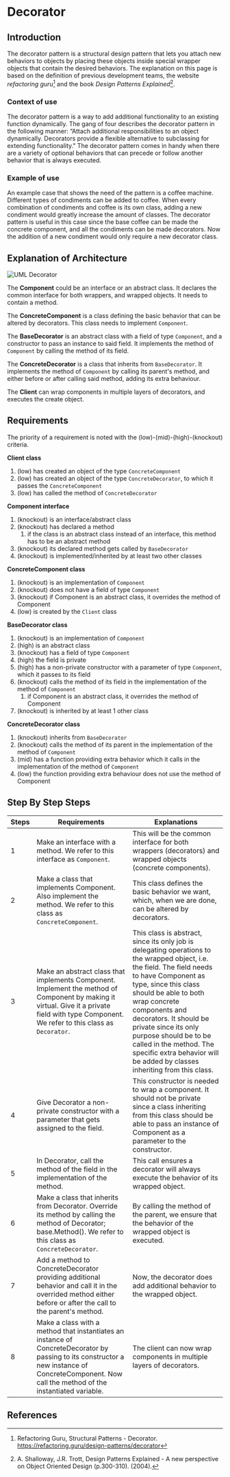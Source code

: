 # Decorator
## Introduction
The decorator pattern is a structural design pattern that lets you attach new behaviors to objects by 
placing these objects inside special wrapper objects that contain the desired behaviors. The explanation on 
this page is based on the definition of previous development teams, the website _refactoring guru_[^1] 
and the book _Design Patterns Explained_[^2].

### Context of use
The decorator pattern is a way to add additional functionality to an existing function dynamically.
The gang of four describes the decorator pattern in the following manner: “Attach additional responsibilities
to an object dynamically. Decorators provide a flexible alternative to subclassing for extending functionality." 
The decorator pattern comes in handy when there are a variety of optional behaviors that can precede or 
follow another behavior that is always executed.

### Example of use
An example case that shows the need of the pattern is a coffee machine. Different types of condiments can be added to
coffee. When every combination of condiments and coffee is its own class, adding a new condiment would greatly increase
the amount of classes. The decorator pattern is useful in this case since the base coffee can be made the concrete component, and
all the condiments can be made decorators. Now the addition of a new condiment would only require a new decorator class.

## Explanation of Architecture
![UML Decorator](https://refactoring.guru/images/patterns/diagrams/decorator/structure.png)

The **Component** could be an interface or an abstract class. It declares the common interface for both wrappers, and wrapped objects.
It needs to contain a method.

The **ConcreteComponent** is a class defining the basic behavior that can be altered by decorators. 
This class needs to implement `Component`.

The **BaseDecorator** is an abstract class with a field of type `Component`, and a constructor to pass an instance to said field.
It implements the method of `Component` by calling the method of its field.

The **ConcreteDecorator** is a class that inherits from `BaseDecorator`. It implements the method of `Component` by calling its parent's
method, and either before or after calling said method, adding its extra behaviour.

The **Client** can wrap components in multiple layers of decorators, and executes the create object.

## Requirements
The priority of a requirement is noted with the (low)-(mid)-(high)-(knockout) criteria.

**Client class**
1. (low) has created an object of the type `ConcreteComponent`
2. (low) has created an object of the type `ConcreteDecorator`, to which it passes the `ConcreteComponent`
3. (low) has called the method of `ConcreteDecorator`

**Component interface**
1. (knockout) is an interface/abstract class
2. (knockout) has declared a method
    1. if the class is an abstract class instead of an interface, this method has to be an abstract method
3. (knockout) its declared method gets called by `BaseDecorator` 
4. (knockout) is implemented/inherited by at least two other classes

**ConcreteComponent class**
1. (knockout) is an implementation of `Component`
2. (knockout) does not have a field of type `Component`
3. (knockout) if Component is an abstract class, it overrides the method of Component
4. (low) is created by the `Client` class

**BaseDecorator class**
1. (knockout) is an implementation of `Component`
2. (high) is an abstract class
3. (knockout) has a field of type `Component`
4. (high) the field is private
5. (high) has a non-private constructor with a parameter of type `Component`, which it passes to its field 
6. (knockout) calls the method of its field in the implementation of the method of `Component`
    1. if Component is an abstract class, it overrides the method of Component
7. (knockout) is inherited by at least 1 other class

**ConcreteDecorator class**
1. (knockout) inherits from `BaseDecorator`
2. (knockout) calls the method of its parent in the implementation of the method of `Component`
3. (mid) has a function providing extra behavior which it calls in the implementation of the method of `Component`
4. (low) the function providing extra behaviour does not use the method of Component 

## Step By Step Steps
| Steps | Requirements                                                                                                                                                                                       | Explanations                                                                                                                                                                                                                                                                                                                                                                                              |
|-------|----------------------------------------------------------------------------------------------------------------------------------------------------------------------------------------------------|-----------------------------------------------------------------------------------------------------------------------------------------------------------------------------------------------------------------------------------------------------------------------------------------------------------------------------------------------------------------------------------------------------------|
| 1     | Make an interface with a method. We refer to this interface as `Component`.                                                                                                                        | This will be the common interface for both wrappers (decorators) and wrapped objects (concrete components).                                                                                                                                                                                                                                                                                               |
| 2     | Make a class that implements Component. Also implement the method. We refer to this class as `ConcreteComponent`.                                                                                  | This class defines the basic behavior we want, which, when we are done, can be altered by decorators.                                                                                                                                                                                                                                                                                                     |
| 3     | Make an abstract class that implements Component. Implement the method of Component by making it virtual. Give it a private field with type Component. We refer to this class as `Decorator`.      | This class is abstract, since its only job is delegating operations to the wrapped object, i.e. the field. The field needs to have Component as type, since this class should be able to both wrap concrete components and decorators. It should be private since its only purpose should be to be called in the method. The specific extra behavior will be added by classes inheriting from this class. |
| 4     | Give Decorator a non-private constructor with a parameter that gets assigned to the field.                                                                                                         | This constructor is needed to wrap a component. It should not be private since a class inheriting from this class should be able to pass an instance of Component as a parameter to the constructor.                                                                                                                                                                                                      |
| 5     | In Decorator, call the method of the field in the implementation of the method.                                                                                                                    | This call ensures a decorator will always execute the behavior of its wrapped object.                                                                                                                                                                                                                                                                                                                     |
| 6     | Make a class that inherits from Decorator. Override its method by calling the method of Decorator; base.Method(). We refer to this class as `ConcreteDecorator`.                                   | By calling the method of the parent, we ensure that the behavior of the wrapped object is executed.                                                                                                                                                                                                                                                                                                       |
| 7     | Add a method to ConcreteDecorator providing additional behavior and call it in the overrided method either before or after the call to the parent's method.                                        | Now, the decorator does add additional behavior to the wrapped object.                                                                                                                                                                                                                                                                                                                                    |
| 8     | Make a class with a method that instantiates an instance of ConcreteDecorator by passing to its constructor a new instance of ConcreteComponent. Now call the method of the instantiated variable. | The client can now wrap components in multiple layers of decorators.                                                                                                                                                                                                                                                                                                                                      |

## References
[^1]: Refactoring Guru, Structural Patterns - Decorator. https://refactoring.guru/design-patterns/decorator
[^2]: A. Shalloway, J.R. Trott, Design Patterns Explained - A new perspective on Object Oriented Design (p.300-310). (2004).
